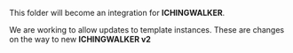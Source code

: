 This folder will become an integration for **ICHINGWALKER**.

We are working to allow updates to template instances.
These are changes on the way to new **ICHINGWALKER v2**
